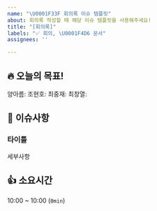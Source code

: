 ```yaml
---
name: "\U0001F33F 회의록 이슈 템플릿"
about: 회의록 작성할 때 해당 이슈 템플릿을 사용해주세요!
title: "[회의록]"
labels: "✅ 회의, \U0001F4D6 문서"
assignees: ''

---
```


## 🔥 오늘의 목표!
양아름: 
조현호: 
최중재: 
최창열: 

## 🤔 이슈사항
### 타이틀
세부사항

## 👍 소요시간
10:00 ~ 10:00 (`0min`)
